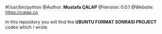 #!/usr/bin/python
@Author: **Mustafa ÇALAP**
@Version: 0.0.1
@Website: https://calap.co

In this repository you will find the **UBUNTU FORMAT SONRASI PROJECT** codes which I wrote.
